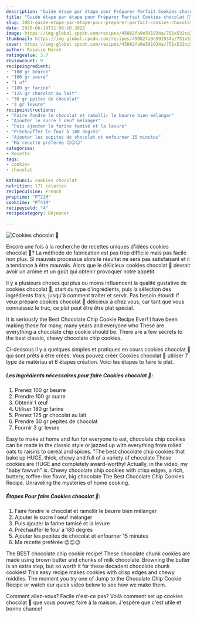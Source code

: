 ```yaml
---
description: "Guide étape par étape pour Préparer Parfait Cookies chocolat 🐻"
title: "Guide étape par étape pour Préparer Parfait Cookies chocolat 🐻"
slug: 3083-guide-etape-par-etape-pour-preparer-parfait-cookies-chocolat
date: 2020-06-19T11:09:10.392Z
image: https://img-global.cpcdn.com/recipes/45082fa9e591934a/751x532cq70/cookies-chocolat-🐻-photo-principale-de-la-recette.jpg
thumbnail: https://img-global.cpcdn.com/recipes/45082fa9e591934a/751x532cq70/cookies-chocolat-🐻-photo-principale-de-la-recette.jpg
cover: https://img-global.cpcdn.com/recipes/45082fa9e591934a/751x532cq70/cookies-chocolat-🐻-photo-principale-de-la-recette.jpg
author: Rosalie Marsh
ratingvalue: 3.7
reviewcount: 9
recipeingredient:
- "100 gr beurre"
- "100 gr sucre"
- "1 uf"
- "180 gr farine"
- "125 gr chocolat au lait"
- "30 gr ppites de chocolat"
- "3 gr levure"
recipeinstructions:
- "Faire fondre le chocolat et ramollir le beurre bien mélanger"
- "Ajouter le sucre l oeuf mélanger"
- "Puis ajouter la farine tamisé et la levure"
- "Préchauffer le four à 180 degrés"
- "Ajouter les pepites de chocolat et enfourner 15 minutes"
- "Ma recette préférée 😉😉😉"
categories:
- Recette
tags:
- cookies
- chocolat

katakunci: cookies chocolat 
nutrition: 171 calories
recipecuisine: French
preptime: "PT21M"
cooktime: "PT41M"
recipeyield: "4"
recipecategory: Déjeuner

---
```



![Cookies chocolat 🐻](https://img-global.cpcdn.com/recipes/45082fa9e591934a/751x532cq70/cookies-chocolat-🐻-photo-principale-de-la-recette.jpg)

Encore une fois à la recherche de recettes uniques d'idées cookies chocolat 🐻? La méthode de fabrication est pas trop difficile mais pas facile non plus. Si mauvais processus alors le résultat ne sera pas satisfaisant et il a tendance à être mauvais. Alors que le délicieux cookies chocolat 🐻 devrait avoir un arôme et un goût qui obtenir provoquer notre appétit.

Il y a plusieurs choses qui plus ou moins influencent la qualité gustative de cookies chocolat 🐻, start du type d'ingrédients, puis la sélection des ingrédients frais, jusqu'à comment traiter et servir. Pas besoin étourdi if veux prépare cookies chocolat 🐻 délicieux à chez vous, car tant que vous connaissez le truc, ce plat peut être être plat spécial.

It is seriously the Best Chocolate Chip Cookie Recipe Ever! I have been making these for many, many years and everyone who These are everything a chocolate chip cookie should be. There are a few secrets to the best classic, chewy chocolate chip cookies.


Ci-dessous il y a quelques simples et pratiques en cours cookies chocolat 🐻 qui sont prêts à être créés. Vous pouvez créer Cookies chocolat 🐻 utiliser 7 type de matériau et 6 étapes création. Voici les étapes to faire le plat.

<!--inarticleads1-->

##### Les ingrédients nécessaires pour faire Cookies chocolat 🐻:

1. Prenez 100 gr beurre
1. Prendre 100 gr sucre
1. Obtenir 1 œuf
1. Utiliser 180 gr farine
1. Prenez 125 gr chocolat au lait
1. Prendre 30 gr pépites de chocolat
1. Fournir 3 gr levure


Easy to make at home and fun for everyone to eat, chocolate chip cookies can be made in the classic style or jazzed up with everything from rolled oats to raisins to cereal and spices. &#34;The best chocolate chip cookies that bake up HUGE, thick, chewy and full of a variety of chocolate These cookies are HUGE and completely award-worthy! Actually, in the video, my &#34;baby fawvah&#34; is. Chewy chocolate chip cookies with crisp edges, a rich, buttery, toffee-like flavor, big chocolate The Best Chocolate Chip Cookies Recipe. Unraveling the mysteries of home cooking. 

<!--inarticleads2-->

##### Étapes Pour faire Cookies chocolat 🐻:

1. Faire fondre le chocolat et ramollir le beurre bien mélanger
1. Ajouter le sucre l oeuf mélanger
1. Puis ajouter la farine tamisé et la levure
1. Préchauffer le four à 180 degrés
1. Ajouter les pepites de chocolat et enfourner 15 minutes
1. Ma recette préférée 😉😉😉


The BEST chocolate chip cookie recipe! These chocolate chunk cookies are made using brown butter and chunks of milk chocolate. Browning the butter is an extra step, but so worth it for these decadent chocolate chunk cookies! This easy recipe makes cookies with crisp edges and chewy middles. The moment you try one of Jump to the Chocolate Chip Cookie Recipe or watch our quick video below to see how we make them. 


Comment allez-vous? Facile n'est-ce pas? Voilà comment set up cookies chocolat 🐻 que vous pouvez faire à la maison. J'espère que c'est utile et bonne chance!
